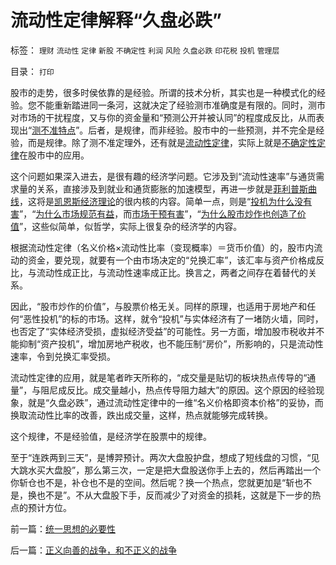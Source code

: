 # 流动性定律解释“久盘必跌”

标签： `理财` `流动性` `定律` `新股` `不确定性` `利润` `风险` `久盘必跌` `印花税` `投机` `管理层` 

目录： `打印`

股市的走势，很多时侯依靠的是经验。所谓的技术分析，其实也是一种模式化的经验。您不能重新踏进同一条河，这就决定了经验测市准确度是有限的。同时，测市对市场的干扰程度，又与你的资金量和“预测公开并被认同”的程度成反比，从而表现出“[测不准特点](http://q.sohu.com/forum/6/topic/46578157)”。后者，是规律，而非经验。股市中的一些预测，并不完全是经验，而是规律。除了测不准定理外，还有就是[流动性定律](../../../2009/4/3/流动性定律，风险利润和不确定性.md)，实际上就是[不确定性定律](../../../2009/4/4/“不确定性定律公式”广泛适用于社会经济政治生活.md)在股市中的应用。

这个问题如果深入进去，是很有趣的经济学问题。它涉及到“流动性速率”与通货需求量的关系，直接涉及到就业和通货膨胀的加速模型，再进一步就是[菲利普斯曲线](../../../2009/6/2/埋葬凯恩斯主义：盲人摸象的菲利普斯曲线.md)，这将是[凯恩斯经济理论](../../../2009/9/20/埋葬凯恩斯主义专题文章集.md)的很内核的内容。简单一点，则是“[投机为什么没有害](../../../2008/1/29/投机其实是有益的行为，市场价格让市场去决定吧!.md)”，“[为什么市场规范有益](../../../2009/4/8/市场法律规范被混同行政干预.md)，而[市场干预有害](../../../2009/4/6/“市场不理性”道德借口操纵利益剥夺和财富转移.md)”，“[为什么股市炒作也创造了价值](../../../2009/11/26/交换创造价值之“零和股市创造的社会价值”.md)”，这些似简单，似哲学，实际上很复杂的经济学的内容。

根据流动性定律（名义价格×流动性比率（变现概率）＝货币价值）的，股市内流动的资金，要兑现，就要有一个由市场决定的“兑换汇率”，该汇率与资产价格成反比，与流动性成正比，与流动性速率成正比。换言之，两者之间存在着替代的关系。

因此，“股市炒作的价值”，与股票价格无关。同样的原理，也适用于房地产和任何“恶性投机”的标的市场。这样，就令“投机”与实体经济有了一堵防火墙，同时，也否定了“实体经济受损，虚拟经济受益”的可能性。另一方面，增加股市税收并不能抑制“资产投机”，增加房地产税收，也不能压制“房价”，所影响的，只是流动性速率，令到兑换汇率受损。

流动性定律的应用，就是笔者昨天所称的，“成交量是贴切的板块热点传导的“通量”，与阻尼成反比。成交量越小，热点传导阻力越大”的原因。这个原因的经验现象，就是“久盘必跌”，通过流动性定律中的一维“名义价格即资本价格”的妥协，而换取流动性比率的改善，跌出成交量，这样，热点就能够完成转换。

这个规律，不是经验值，是经济学在股票中的规律。

至于“连跌两到三天”，是博羿预计。两次大盘股护盘，想成了短线盘的习惯，“见大跳水买大盘股”，那么第三次，一定是把大盘股送你手上去的，然后再踏出一个你斩仓也不是，补仓也不是的空间。然后呢？换一个热点，您就更加是“斩也不是，换也不是”。不从大盘股下手，反而减少了对资金的损耗，这就是下一步的热点的预计方位。



前一篇：[统一思想的必要性](../../../2009/12/16/统一思想的必要性.md)

后一篇：[正义向善的战争，和不正义的战争](../../../2009/12/17/正义向善的战争，和不正义的战争.md)